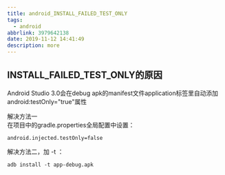 ```yaml
---
title: android_INSTALL_FAILED_TEST_ONLY
tags:
  - android
abbrlink: 3979642138
date: 2019-11-12 14:41:49
description: more
---
```


## INSTALL_FAILED_TEST_ONLY的原因

Android Studio 3.0会在debug apk的manifest文件application标签里自动添加 android:testOnly="true"属性    

解决方法一  
在项目中的gradle.properties全局配置中设置：  

```
android.injected.testOnly=false
```

解决方法二，加 -t ：　　
```
adb install -t app-debug.apk
```